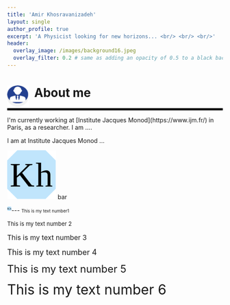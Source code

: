 ```yaml
---
title: 'Amir Khosravanizadeh'
layout: single
author_profile: true
excerpt: 'A Physicist looking for new horizons... <br/> <br/> <br/>'
header:
  overlay_image: /images/background16.jpeg
  overlay_filter: 0.2 # same as adding an opacity of 0.5 to a black background
---
```


<h1><img align="left" width="50" height="50" src="drawing.svg" /> &nbsp; About me </h1>
<hr style="border:2px solid black">
I'm currently working at [Institute Jacques Monod](https://www.ijm.fr/) in Paris, as a researcher. I am ....

I am at <a href="https://www.ijm.fr/" style="text-decoration:none">Institute Jacques Monod</a> ...

![](icon3.svg) bar

<img align="left" width="10" height="10" src="icon3.svg">
---
 <font size="1"> This is my text number1</font> 

 <font size="2"> This is my text number 2 </font>
 
 <font size="3"> This is my text number 3</font> 
 
 <font size="4"> This is my text number 4</font> 
 
 <font size="5"> This is my text number 5</font> 
 
 <font size="6"> This is my text number 6</font>
